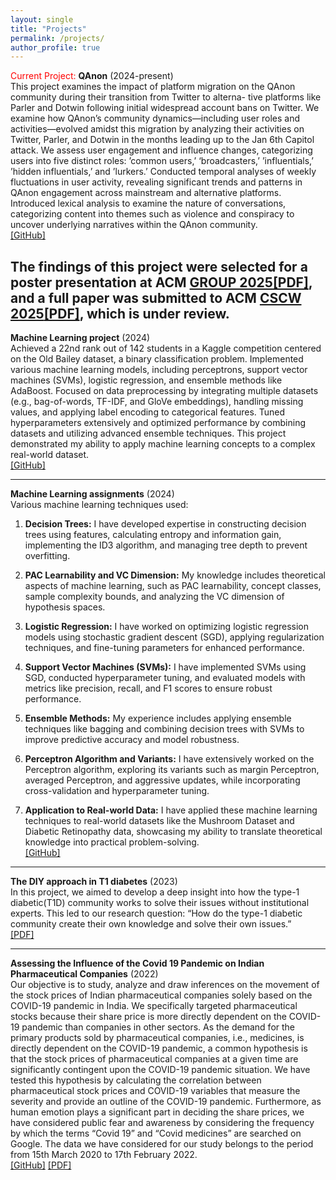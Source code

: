 ```yaml
---
layout: single
title: "Projects"
permalink: /projects/
author_profile: true
---
```



<span style="color:red">Current Project: </span> **QAnon** (2024-present) 
<br>This project examines the impact of platform migration on the QAnon community during their transition from Twitter to alterna- tive platforms like Parler and Dotwin following initial widespread account bans on Twitter. We examine how QAnon’s community dynamics—including user roles and activities—evolved amidst this migration by analyzing their activities on Twitter, Parler, and Dotwin in the months leading up to the Jan 6th Capitol attack. We assess user engagement and influence changes, categorizing users into five distinct roles: ’common users,’ ‘broadcasters,’ ’influentials,’ ’hidden influentials,’ and ’lurkers.’ Conducted temporal analyses of weekly fluctuations in user activity, revealing significant trends and patterns in QAnon engagement across mainstream and alternative platforms.
Introduced lexical analysis to examine the nature of conversations, categorizing content into themes such as violence and conspiracy to uncover underlying narratives within the QAnon community.
<br>[[GitHub]](https://github.com/nmrastogi/QAnon) 

The findings of this project were selected for a poster presentation at ACM [GROUP 2025](https://group.acm.org/conferences/group25/index.php)[[PDF]](https://dl.acm.org/doi/pdf/10.1145/3688828.3699641), and a full paper was submitted to ACM [CSCW 2025](https://cscw.acm.org/2025/)[[PDF]](https://osf.io/exh2k), which is under review. 
---

**Machine Learning project** (2024)
<br> Achieved a 22nd rank out of 142 students in a Kaggle competition centered on the Old Bailey dataset, a binary classification problem. Implemented various machine learning models, including perceptrons, support vector machines (SVMs), logistic regression, and ensemble methods like AdaBoost. Focused on data preprocessing by integrating multiple datasets (e.g., bag-of-words, TF-IDF, and GloVe embeddings), handling missing values, and applying label encoding to categorical features. Tuned hyperparameters extensively and optimized performance by combining datasets and utilizing advanced ensemble techniques. This project demonstrated my ability to apply machine learning concepts to a complex real-world dataset.
<br>[[GitHub]](https://github.com/nmrastogi/CS-6350-ML/tree/main/ML%20code/Project) 

---
**Machine Learning assignments** (2024)
<br> Various machine learning techniques used:
1. **Decision Trees:** I have developed expertise in constructing decision trees using features, calculating entropy and information gain, implementing the ID3 algorithm, and managing tree depth to prevent overfitting.

2. **PAC Learnability and VC Dimension:** My knowledge includes theoretical aspects of machine learning, such as PAC learnability, concept classes, sample complexity bounds, and analyzing the VC dimension of hypothesis spaces.

3. **Logistic Regression:** I have worked on optimizing logistic regression models using stochastic gradient descent (SGD), applying regularization techniques, and fine-tuning parameters for enhanced performance.

4. **Support Vector Machines (SVMs):** I have implemented SVMs using SGD, conducted hyperparameter tuning, and evaluated models with metrics like precision, recall, and F1 scores to ensure robust performance.

5. **Ensemble Methods:** My experience includes applying ensemble techniques like bagging and combining decision trees with SVMs to improve predictive accuracy and model robustness.

6. **Perceptron Algorithm and Variants:** I have extensively worked on the Perceptron algorithm, exploring its variants such as margin Perceptron, averaged Perceptron, and aggressive updates, while incorporating cross-validation and hyperparameter tuning.

7. **Application to Real-world Data:** I have applied these machine learning techniques to real-world datasets like the Mushroom Dataset and Diabetic Retinopathy data, showcasing my ability to translate theoretical knowledge into practical problem-solving.
<br>[[GitHub]](https://github.com/nmrastogi/CS-6350-ML/tree/main/ML%20code) 

---
**The DIY approach in T1 diabetes** (2023)
<br> In this project, we aimed to develop a deep insight into how the type-1 diabetic(T1D) community works to solve their issues without institutional experts. This led to our research question: “How do the type-1 diabetic community create their own knowledge and solve their own issues.”
<br>[[PDF]](https://drive.google.com/file/d/1ewmNkJyvzRHUdEAzSXVCqc2h2EBxhd-b/view)

---
**Assessing the Influence of the Covid 19 Pandemic on Indian Pharmaceutical Companies** (2022)
<br>Our objective is to study, analyze and draw inferences on the movement of the stock prices of Indian pharmaceutical companies solely based on the COVID-19 pandemic in India. We specifically targeted pharmaceutical stocks because their share price is more directly dependent on the COVID-19 pandemic than companies in other sectors. As the demand for the primary products sold by pharmaceutical companies, i.e., medicines, is directly dependent on the COVID-19 pandemic, a common hypothesis is that the stock prices of pharmaceutical companies at a given time are significantly contingent upon the COVID-19 pandemic situation. We have tested this hypothesis by calculating the correlation between pharmaceutical stock prices and COVID-19 variables that measure the severity and provide an outline of the COVID-19 pandemic. Furthermore, as human emotion plays a significant part in deciding the share prices, we have considered public fear and awareness by considering the frequency by which the terms “Covid 19” and “Covid medicines” are searched on Google. The data we have considered for our study belongs to the period from 15th March 2020 to 17th February 2022. 
<br>[[GitHub]](https://github.com/nmrastogi/Predictive-Analysis-Project) [[PDF]](https://www.ijeat.org/portfolio-item/f37710811622/) 